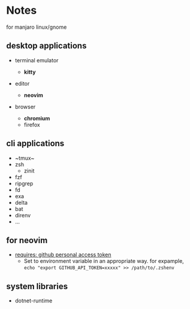 Notes
====

for manjaro linux/gnome

desktop applications
---

- terminal emulator
  - **kitty**

- editor
  - **neovim**

- browser
  - **chromium**
  - firefox

cli applications
---

- ~tmux~
- zsh
  - zinit
- fzf
- ripgrep
- fd
- exa
- delta
- bat
- direnv
- ...

for neovim
---

* [requires: github personal access token](https://docs.github.com/ja/github/authenticating-to-github/creating-a-personal-access-token)
  * Set to environment variable in an appropriate way. for expample, ```echo "export GITHUB_API_TOKEN=xxxxx" >> /path/to/.zshenv```

## system libraries

* dotnet-runtime

